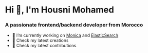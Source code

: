<h1 align="left">Hi 👋, I'm Housni Mohamed</h1>
<h3 align="left">A passionate frontend/backend developer from Morocco</h3>

- 🔭 I’m currently working on [Monica](https://github.com/monicahq/monica/) and [ElasticSearch](https://github.com/elastic/elasticsearch) 
- 🐙 Check my latest creations
- 🐙 Check my latest contributions
